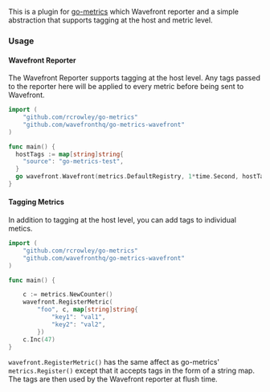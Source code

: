 
This is a plugin for [go-metrics](https://github.com/rcrowley/go-metrics) which Wavefront reporter and a simple abstraction that supports tagging at the host and metric level.

### Usage

#### Wavefront Reporter

The Wavefront Reporter supports tagging at the host level. Any tags passed to the reporter here will be applied to every metric before being sent to Wavefront.

```go
import (
	"github.com/rcrowley/go-metrics"
	"github.com/wavefronthq/go-metrics-wavefront"
)

func main() {
  hostTags := map[string]string{
    "source": "go-metrics-test",
  }
  go wavefront.Wavefront(metrics.DefaultRegistry, 1*time.Second, hostTags, "some.prefix", addr)
}
```
#### Tagging Metrics

In addition to tagging at the host level, you can add tags to individual metics.

```go
import (
	"github.com/rcrowley/go-metrics"
	"github.com/wavefronthq/go-metrics-wavefront"
)

func main() {

	c := metrics.NewCounter()
	wavefront.RegisterMetric(
		"foo", c, map[string]string{
			"key1": "val1",
			"key2": "val2",
		})
	c.Inc(47)
}
```
`wavefront.RegisterMetric()` has the same affect as go-metrics' `metrics.Register()` except that it accepts tags in the form of a string map. The tags are then used by the Wavefront reporter at flush time.

